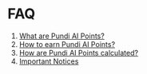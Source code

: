 # FAQ

1. [What are Pundi AI Points?](what-are-pundi-ai-points.md)
2. [How to earn Pundi AI Points?](how-to-earn-pundi-ai-points.md)
3. [How are Pundi AI Points calculated?](how-are-pundi-ai-points-calculated.md)
4. [Important Notices](important-notices.md)
